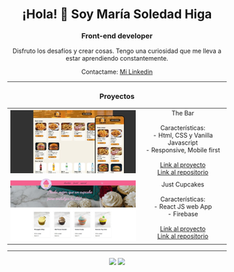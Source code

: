 <div align="center">

# ¡Hola! 👋 Soy María Soledad Higa

### Front-end developer

<p>Disfruto los desafíos y crear cosas. Tengo una curiosidad que me lleva a estar aprendiendo constantemente.</p>

<p>Contactame: <a alt="Mi Linkedin" href="https://www.linkedin.com/in/maria-soledad-higa/">Mi Linkedin</a></p>

<hr  width="100%"/>

### Proyectos

<table style="border:none">
<tr style="border:none;background-color:none">
 <td style="border:none;background-color:none" width="60%"><img src="./assets/images/the_bar.jpg"/></td>
   <td align="center" style="border:none;background-color:none">
    The Bar
    <br><br>
    Características:<br>- Html, CSS y Vanilla Javascript <br>- Responsive, Mobile first
    <br><br>
    <a href="https://entrega-final-js-coderhouse.netlify.app/">Link al proyecto</a><br><a href="https://github.com/MariaSoledadHiga/javascript-entrega-final">Link al repositorio</a>
  </td>
</tr>
<tr style="border:none;background-color:none">
 <td style="border:none;background-color:none" width="60%"><img  src="./assets/images/just_cupcakes.jpg"/></td>

  <td align="center" style="border:none;background-color:none">
    Just Cupcakes
    <br><br>
    Características:<br>- React JS web App <br>- Firebase
    <br><br>
    <a href="https://entrega-final-react-js-coderhouse.netlify.app/">Link al proyecto</a><br><a href="https://github.com/MariaSoledadHiga/react-js-entrega-final">Link al repositorio</a>
  </td>
</tr>
</table>

<hr  width="100%"/>

<img align="center" width="47%" src="https://github-readme-stats.vercel.app/api?username=MariaSoledadHiga&show_icons=true&theme=radical" /> <img align="center" width="47%" src="https://github-readme-stats.vercel.app/api/top-langs/?username=MariaSoledadHiga&layout=compact" />
